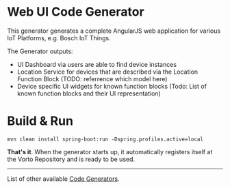 # Web UI Code Generator

This generator generates a complete AngularJS web application for various IoT Platforms, e.g. Bosch IoT Things.

The Generator outputs:

 - UI Dashboard via users are able to find device instances
 - Location Service for devices that are described via the Location Function Block (TODO: referrence which model here)
 - Device specific UI widgets for known function blocks (Todo: List of known function blocks and their UI representation)


# Build & Run

	mvn clean install spring-boot:run -Dspring.profiles.active=local

**That's it**. When the generator starts up, it automatically registers itself at the Vorto Repository and is ready to be used.


----------
List of other available [Code Generators](../Readme.md).